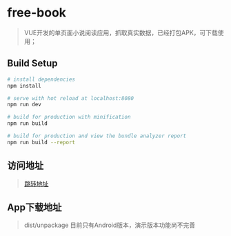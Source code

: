 # free-book

> VUE开发的单页面小说阅读应用，抓取真实数据，已经打包APK，可下载使用；

## Build Setup

``` bash
# install dependencies
npm install

# serve with hot reload at localhost:8080
npm run dev

# build for production with minification
npm run build

# build for production and view the bundle analyzer report
npm run build --report
```

## 访问地址
> [跳转地址](http://140.143.136.44)

## App下载地址
> dist/unpackage
> 目前只有Android版本，演示版本功能尚不完善
